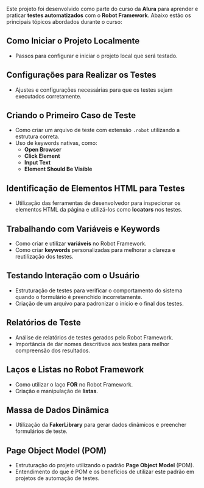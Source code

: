 Este projeto foi desenvolvido como parte do curso da **Alura** para aprender e praticar **testes automatizados** com o **Robot Framework**. 
Abaixo estão os principais tópicos abordados durante o curso:

## Como Iniciar o Projeto Localmente
- Passos para configurar e iniciar o projeto local que será testado.

## Configurações para Realizar os Testes
- Ajustes e configurações necessárias para que os testes sejam executados corretamente.

## Criando o Primeiro Caso de Teste
- Como criar um arquivo de teste com extensão `.robot` utilizando a estrutura correta.
- Uso de keywords nativas, como:
  - **Open Browser**
  - **Click Element**
  - **Input Text**
  - **Element Should Be Visible**

## Identificação de Elementos HTML para Testes
- Utilização das ferramentas de desenvolvedor para inspecionar os elementos HTML da página e utilizá-los como **locators** nos testes.

## Trabalhando com Variáveis e Keywords
- Como criar e utilizar **variáveis** no Robot Framework.
- Como criar **keywords** personalizadas para melhorar a clareza e reutilização dos testes.

## Testando Interação com o Usuário
- Estruturação de testes para verificar o comportamento do sistema quando o formulário é preenchido incorretamente.
- Criação de um arquivo para padronizar o início e o final dos testes.

## Relatórios de Teste
- Análise de relatórios de testes gerados pelo Robot Framework.
- Importância de dar nomes descritivos aos testes para melhor compreensão dos resultados.

## Laços e Listas no Robot Framework
- Como utilizar o laço **FOR** no Robot Framework.
- Criação e manipulação de **listas**.

## Massa de Dados Dinâmica
- Utilização da **FakerLibrary** para gerar dados dinâmicos e preencher formulários de teste.

## Page Object Model (POM)
- Estruturação do projeto utilizando o padrão **Page Object Model** (POM).
- Entendimento do que é POM e os benefícios de utilizar este padrão em projetos de automação de testes.
